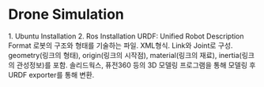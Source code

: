 # Drone Simulation
<prerequisite>
1. Ubuntu Installation
2. Ros Installation

<setup>

<URDF>
URDF: Unified Robot Description Format
로봇의 구조와 형태를 기술하는 파일. XML형식. Link와 Joint로 구성.
geometry(링크의 형태), origin(링크의 시작점), material(링크의 재료), inertia(링크의 관성정보)를 포함.
솔리드웍스, 퓨전360 등의 3D 모델링 프로그램을 통해 모델링 후 URDF exporter를 통해 변환.
